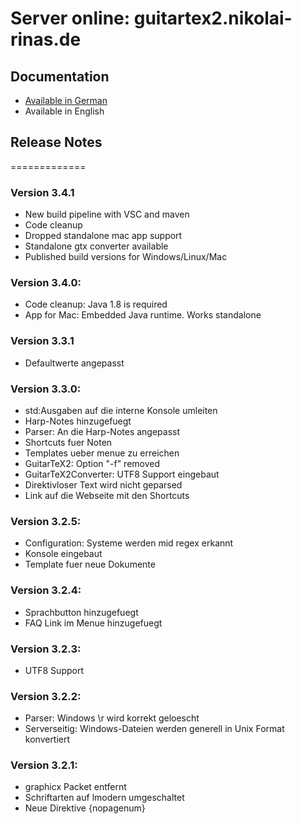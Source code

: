 # Server online: guitartex2.nikolai-rinas.de 

## Documentation
  * [Available in German](https://github.com/workinghard/GuitarTeX2/blob/a9db41ba391bd3afd5dafd1106c3e946599ce262/doc/GuitartTeX2-documentation_de.pdf)
  * Available in English


## Release Notes
=============

### Version 3.4.1
  * New build pipeline with VSC and maven
  * Code cleanup
  * Dropped standalone mac app support
  * Standalone gtx converter available
  * Published build versions for Windows/Linux/Mac

### Version 3.4.0:
  * Code cleanup: Java 1.8 is required
  * App for Mac: Embedded Java runtime. Works standalone

### Version 3.3.1
  * Defaultwerte angepasst

### Version 3.3.0:
  * std:Ausgaben auf die interne Konsole umleiten
  * Harp-Notes hinzugefuegt
  * Parser: An die Harp-Notes angepasst
  * Shortcuts fuer Noten
  * Templates ueber menue zu erreichen
  * GuitarTeX2: Option "-f" removed  
  * GuitarTeX2Converter: UTF8 Support eingebaut
  * Direktivloser Text wird nicht geparsed
  * Link auf die Webseite mit den Shortcuts

### Version 3.2.5:
  * Configuration: Systeme werden mid regex erkannt
  * Konsole eingebaut
  * Template fuer neue Dokumente

### Version 3.2.4:
  * Sprachbutton hinzugefuegt
  * FAQ Link im Menue hinzugefuegt

### Version 3.2.3:
  * UTF8 Support

### Version 3.2.2:
  * Parser: Windows \r wird korrekt geloescht
  * Serverseitig: Windows-Dateien werden generell in Unix Format konvertiert  

### Version 3.2.1:
  * graphicx Packet entfernt
  * Schriftarten auf lmodern umgeschaltet
  * Neue Direktive {nopagenum}

